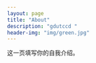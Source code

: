 ```yaml
---
layout: page
title: "About"
description: "gdutccd " 
header-img: "img/green.jpg"
---
```


这一页填写你的自我介绍。





